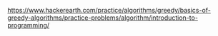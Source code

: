 https://www.hackerearth.com/practice/algorithms/greedy/basics-of-greedy-algorithms/practice-problems/algorithm/introduction-to-programming/
